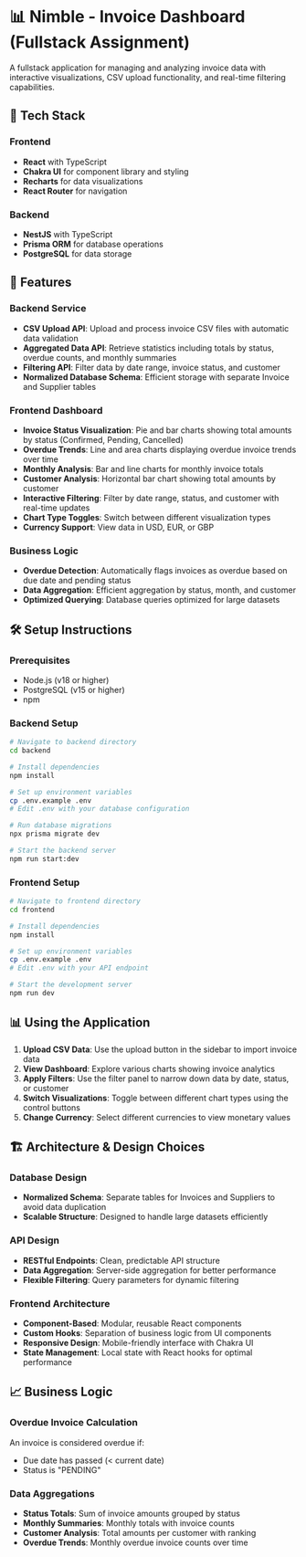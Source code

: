 # 📊 Nimble - Invoice Dashboard (Fullstack Assignment)

A fullstack application for managing and analyzing invoice data with interactive visualizations, CSV upload functionality, and real-time filtering capabilities.

## 🧩 Tech Stack

### Frontend

- **React** with TypeScript
- **Chakra UI** for component library and styling
- **Recharts** for data visualizations
- **React Router** for navigation

### Backend

- **NestJS** with TypeScript
- **Prisma ORM** for database operations
- **PostgreSQL** for data storage

## 🚀 Features

### Backend Service

- **CSV Upload API**: Upload and process invoice CSV files with automatic data validation
- **Aggregated Data API**: Retrieve statistics including totals by status, overdue counts, and monthly summaries
- **Filtering API**: Filter data by date range, invoice status, and customer
- **Normalized Database Schema**: Efficient storage with separate Invoice and Supplier tables

### Frontend Dashboard

- **Invoice Status Visualization**: Pie and bar charts showing total amounts by status (Confirmed, Pending, Cancelled)
- **Overdue Trends**: Line and area charts displaying overdue invoice trends over time
- **Monthly Analysis**: Bar and line charts for monthly invoice totals
- **Customer Analysis**: Horizontal bar chart showing total amounts by customer
- **Interactive Filtering**: Filter by date range, status, and customer with real-time updates
- **Chart Type Toggles**: Switch between different visualization types
- **Currency Support**: View data in USD, EUR, or GBP

### Business Logic

- **Overdue Detection**: Automatically flags invoices as overdue based on due date and pending status
- **Data Aggregation**: Efficient aggregation by status, month, and customer
- **Optimized Querying**: Database queries optimized for large datasets

## 🛠️ Setup Instructions

### Prerequisites

- Node.js (v18 or higher)
- PostgreSQL (v15 or higher)
- npm

### Backend Setup

```bash
# Navigate to backend directory
cd backend

# Install dependencies
npm install

# Set up environment variables
cp .env.example .env
# Edit .env with your database configuration

# Run database migrations
npx prisma migrate dev

# Start the backend server
npm run start:dev
```

### Frontend Setup

```bash
# Navigate to frontend directory
cd frontend

# Install dependencies
npm install

# Set up environment variables
cp .env.example .env
# Edit .env with your API endpoint

# Start the development server
npm run dev
```

## 📊 Using the Application

1. **Upload CSV Data**: Use the upload button in the sidebar to import invoice data
2. **View Dashboard**: Explore various charts showing invoice analytics
3. **Apply Filters**: Use the filter panel to narrow down data by date, status, or customer
4. **Switch Visualizations**: Toggle between different chart types using the control buttons
5. **Change Currency**: Select different currencies to view monetary values

## 🏗️ Architecture & Design Choices

### Database Design

- **Normalized Schema**: Separate tables for Invoices and Suppliers to avoid data duplication
- **Scalable Structure**: Designed to handle large datasets efficiently

### API Design

- **RESTful Endpoints**: Clean, predictable API structure
- **Data Aggregation**: Server-side aggregation for better performance
- **Flexible Filtering**: Query parameters for dynamic filtering

### Frontend Architecture

- **Component-Based**: Modular, reusable React components
- **Custom Hooks**: Separation of business logic from UI components
- **Responsive Design**: Mobile-friendly interface with Chakra UI
- **State Management**: Local state with React hooks for optimal performance

## 📈 Business Logic

### Overdue Invoice Calculation

An invoice is considered overdue if:

- Due date has passed (< current date)
- Status is "PENDING"

### Data Aggregations

- **Status Totals**: Sum of invoice amounts grouped by status
- **Monthly Summaries**: Monthly totals with invoice counts
- **Customer Analysis**: Total amounts per customer with ranking
- **Overdue Trends**: Monthly overdue invoice counts over time
